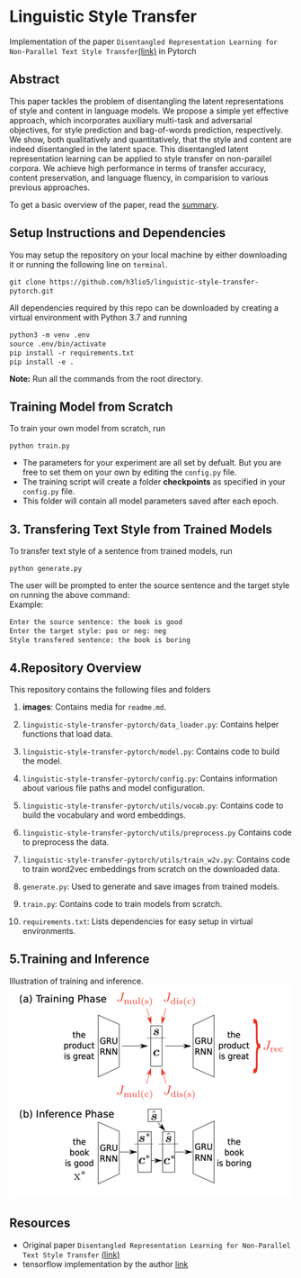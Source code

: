 # Linguistic Style Transfer 
Implementation of the paper `Disentangled Representation Learning for Non-Parallel Text Style Transfer`[(link)](https://www.aclweb.org/anthology/P19-1041.pdf) in Pytorch

## Abstract
  This paper tackles the problem of disentangling the latent representations of style and content in language models.
  We propose a simple yet effective approach, which incorporates auxiliary multi-task and adversarial objectives, for 
  style prediction and bag-of-words prediction, respectively. We show, both qualitatively and quantitatively, that the 
  style and content are indeed disentangled in the latent space. This disentangled latent representation learning can be                  applied to style transfer on non-parallel corpora. We achieve high performance in terms of transfer accuracy, content     preservation, and language fluency, in comparision to various previous approaches.

To get a basic overview of the paper, read the [summary](summary.md).

## Setup Instructions and Dependencies
You may setup the repository on your local machine by either downloading it or running the following line on `terminal`.

``` Batchfile
git clone https://github.com/h3lio5/linguistic-style-transfer-pytorch.git
```
All dependencies required by this repo can be downloaded by creating a virtual environment with Python 3.7 and running

``` Batchfile
python3 -m venv .env
source .env/bin/activate
pip install -r requirements.txt
pip install -e .
```
<strong> Note:</strong> Run all the commands from the root directory.      
## Training Model from Scratch
To train your own model from scratch, run
```Batchfile
python train.py 
```     
+ The parameters for your experiment are all set by defualt. But you are free to set them on your own by editing the `config.py` file.
+ The training script will create a folder **checkpoints** as specified in your `config.py` file.
+ This folder will contain all model parameters saved after each epoch.

## 3. Transfering Text Style from Trained Models
To transfer text style of a sentence from trained models, run

```Batchfile
python generate.py 
```
The user will be prompted to enter the source sentence and the target style on running the above command:       
Example:           
``` Batchfile
Enter the source sentence: the book is good
Enter the target style: pos or neg: neg
Style transfered sentence: the book is boring
```
## 4.Repository Overview
This repository contains the following files and folders

1. **images**: Contains media for `readme.md`.

2. `linguistic-style-transfer-pytorch/data_loader.py`: Contains helper functions that load data.

3. `linguistic-style-transfer-pytorch/model.py`: Contains code to build the model.

4. `linguistic-style-transfer-pytorch/config.py`: Contains information about various file paths and model configuration.

5. `linguistic-style-transfer-pytorch/utils/vocab.py`: Contains code to build the vocabulary and word embeddings.

6. `linguistic-style-transfer-pytorch/utils/preprocess.py` Contains code to preprocess the data.

7. `linguistic-style-transfer-pytorch/utils/train_w2v.py`: Contains code to train word2vec embeddings from scratch on the downloaded data. 

8. `generate.py`: Used to generate and save images from trained models.

9. `train.py`: Contains code to train models from scratch.

10. `requirements.txt`: Lists dependencies for easy setup in virtual environments.


## 5.Training and Inference
Illustration of training and inference.    
![training_and_inference](images/resized_training_inference.png)
## Resources
* Original paper `Disentangled Representation Learning for Non-Parallel Text Style Transfer` [(link)](https://www.aclweb.org/anthology/P19-1041.pdf)
* tensorflow implementation by the author [link](https://github.com/vineetjohn/linguistic-style-transfer)
